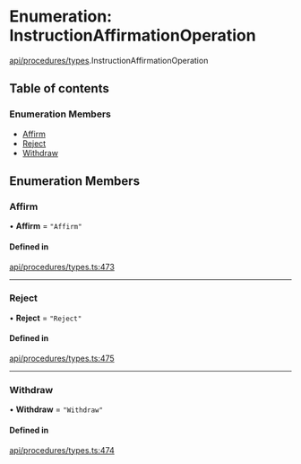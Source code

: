 # Enumeration: InstructionAffirmationOperation

[api/procedures/types](../wiki/api.procedures.types).InstructionAffirmationOperation

## Table of contents

### Enumeration Members

- [Affirm](../wiki/api.procedures.types.InstructionAffirmationOperation#affirm)
- [Reject](../wiki/api.procedures.types.InstructionAffirmationOperation#reject)
- [Withdraw](../wiki/api.procedures.types.InstructionAffirmationOperation#withdraw)

## Enumeration Members

### Affirm

• **Affirm** = ``"Affirm"``

#### Defined in

[api/procedures/types.ts:473](https://github.com/PolymeshAssociation/polymesh-sdk/blob/31fdce23/src/api/procedures/types.ts#L473)

___

### Reject

• **Reject** = ``"Reject"``

#### Defined in

[api/procedures/types.ts:475](https://github.com/PolymeshAssociation/polymesh-sdk/blob/31fdce23/src/api/procedures/types.ts#L475)

___

### Withdraw

• **Withdraw** = ``"Withdraw"``

#### Defined in

[api/procedures/types.ts:474](https://github.com/PolymeshAssociation/polymesh-sdk/blob/31fdce23/src/api/procedures/types.ts#L474)
